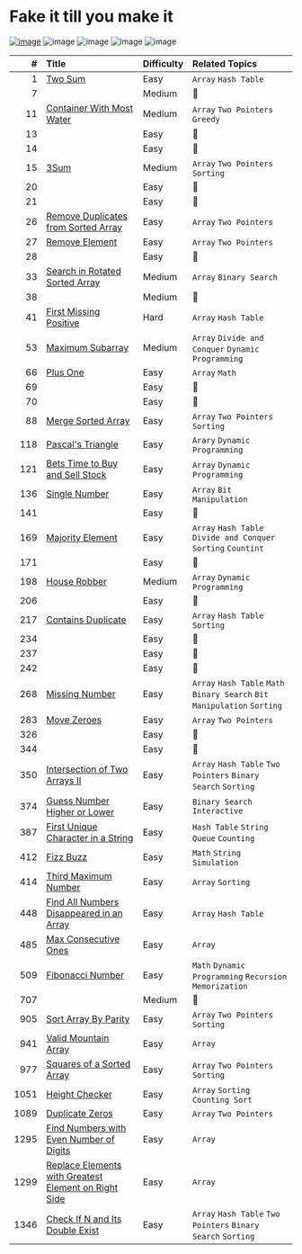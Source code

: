 # Fake it till you make it

[![image](https://img.shields.io/badge/It's%20Me%2C-Jian-blue?logo=github)](https://leetcode.com/jianliu0616/)
![image](https://img.shields.io/badge/Solved-52%2F2328-orange?logo=leetcode)
![image](https://img.shields.io/badge/Easy-43-green)
![image](https://img.shields.io/badge/Medium-8-yellow)
![image](https://img.shields.io/badge/Hard-1-red)

| #    | Title | Difficulty | Related Topics |
| ---: | :---- |:---------- | :------------- |
|    1 | [Two Sum](./p00001/README.md) | Easy | `Array` `Hash Table` |
|    7 | [](./p00007/README.md) | Medium | :see_no_evil: |
|   11 | [Container With Most Water](./p00011/README.md) | Medium | `Array` `Two Pointers` `Greedy` |
|   13 | [](./p00013/README.md) | Easy | :see_no_evil: |
|   14 | [](./p00014/README.md) | Easy | :see_no_evil: |
|   15 | [3Sum](./p00015/README.md) | Medium | `Array` `Two Pointers` `Sorting` |
|   20 | [](./p00020/README.md) | Easy | :see_no_evil: |
|   21 | [](./p00021/README.md) | Easy | :see_no_evil: |
|   26 | [Remove Duplicates from Sorted Array](./p00026/README.md) | Easy | `Array` `Two Pointers` |
|   27 | [Remove Element](./p00027/README.md) | Easy | `Array` `Two Pointers` |
|   28 | [](./p00028/README.md) | Easy | :see_no_evil: |
|   33 | [Search in Rotated Sorted Array](./p00033/README.md) | Medium | `Array` `Binary Search` |
|   38 | [](./p00038/README.md) | Medium | :see_no_evil: |
|   41 | [First Missing Positive](./p00041/README.md) | Hard | `Array` `Hash Table` |
|   53 | [Maximum Subarray](./p00053/README.md) | Medium | `Array` `Divide and Conquer` `Dynamic Programming` |
|   66 | [Plus One](./p00066/README.md) | Easy | `Array` `Math` |
|   69 | [](./p00069/README.md) | Easy | :see_no_evil: |
|   70 | [](./p00070/README.md) | Easy | :see_no_evil: |
|   88 | [Merge Sorted Array](./p00088/README.md) | Easy | `Array` `Two Pointers` `Sorting` |
|  118 | [Pascal's Triangle](./p00118/README.md) | Easy | `Arary` `Dynamic Programming` |
|  121 | [Bets Time to Buy and Sell Stock](./p00121/README.md) | Easy | `Array` `Dynamic Programming` |
|  136 | [Single Number](./p00136/README.md) | Easy | `Array` `Bit Manipulation` |
|  141 | [](./p00141/README.md) | Easy | :see_no_evil: |
|  169 | [Majority Element](./p00169/README.md) | Easy | `Array` `Hash Table` `Divide and Conquer` `Sorting` `Countint` |
|  171 | [](./p00171/README.md) | Easy | :see_no_evil: |
|  198 | [House Robber](./p00198/README.md) | Medium | `Array` `Dynamic Programming` |
|  206 | [](./p00206/README.md) | Easy | :see_no_evil: |
|  217 | [Contains Duplicate](./p00217/README.md) | Easy | `Array` `Hash Table` `Sorting` |
|  234 | [](./p00234/README.md) | Easy | :see_no_evil: |
|  237 | [](./p00237/README.md) | Easy | :see_no_evil: |
|  242 | [](./p00242/README.md) | Easy | :see_no_evil: |
|  268 | [Missing Number](./p00268/README.md) | Easy | `Array` `Hash Table` `Math` `Binary Search` `Bit Manipulation` `Sorting` |
|  283 | [Move Zeroes](./p00283/README.md) | Easy | `Array` `Two Pointers` |
|  326 | [](./p00326/README.md) | Easy | :see_no_evil: |
|  344 | [](./p00344/README.md) | Easy | :see_no_evil: |
|  350 | [Intersection of Two Arrays II](./p00350/README.md) | Easy | `Array` `Hash Table` `Two Pointers` `Binary Search` `Sorting` |
|  374 | [Guess Number Higher or Lower](./p00374/README.md) | Easy | `Binary Search` `Interactive` |
|  387 | [First Unique Character in a String](./p00387/README.md) | Easy | `Hash Table` `String` `Queue` `Counting` |
|  412 | [Fizz Buzz](./p00412/README.md) | Easy | `Math` `String` `Simulation` |
|  414 | [Third Maximum Number](./p00414/README.md) | Easy | `Array` `Sorting` |
|  448 | [Find All Numbers Disappeared in an Array](./p00448/README.md) | Easy | `Array` `Hash Table` |
|  485 | [Max Consecutive Ones](./p00485/README.md) | Easy | `Array` |
|  509 | [Fibonacci Number](./p00509/README.md) | Easy | `Math` `Dynamic Programming` `Recursion` `Memorization` |
|  707 | [](./p00707/README.md) | Medium | :see_no_evil: |
|  905 | [Sort Array By Parity](./p00905/README.md) | Easy | `Array` `Two Pointers` `Sorting` |
|  941 | [Valid Mountain Array](./p00941/README.md) | Easy | `Array` |
|  977 | [Squares of a Sorted Array](./p00977/README.md) | Easy | `Array` `Two Pointers` `Sorting` |
| 1051 | [Height Checker](./p01051/README.md) | Easy | `Array` `Sorting` `Counting Sort` |
| 1089 | [Duplicate Zeros](./p01089/README.md) | Easy | `Array` `Two Pointers` |
| 1295 | [Find Numbers with Even Number of Digits](./p01295/README.md) | Easy | `Array` |
| 1299 | [Replace Elements with Greatest Element on Right Side](./p01299/README.md) | Easy | `Array` |
| 1346 | [Check If N and Its Double Exist](./p01346/README.md) | Easy | `Array` `Hash Table` `Two Pointers` `Binary Search` `Sorting` |
